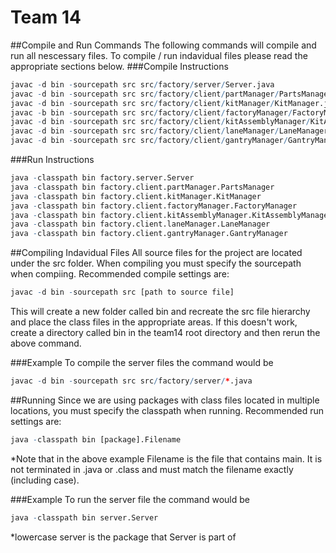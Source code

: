Team 14
======
##Compile and Run Commands
The following commands will compile and run all nescessary files. To compile / run indavidual files please read the appropriate sections below.
###Compile Instructions
```r
javac -d bin -sourcepath src src/factory/server/Server.java
javac -d bin -sourcepath src src/factory/client/partManager/PartsManager.java
javac -d bin -sourcepath src src/factory/client/kitManager/KitManager.java
javac -b bin -sourcepath src src/factory/client/factoryManager/FactoryManager.java
javac -d bin -sourcepath src src/factory/client/kitAssemblyManager/KitAssemblyManager.java
javac -d bin -sourcepath src src/factory/client/laneManager/LaneManager.java
javac -d bin -sourcepath src src/factory/client/gantryManager/GantryManager.java
```
###Run Instructions
```r
java -classpath bin factory.server.Server
java -classpath bin factory.client.partManager.PartsManager
java -classpath bin factory.client.kitManager.KitManager
java -classpath bin factory.client.factoryManager.FactoryManager
java -classpath bin factory.client.kitAssemblyManager.KitAssemblyManager
java -classpath bin factory.client.laneManager.LaneManager
java -classpath bin factory.client.gantryManager.GantryManager
```

##Compiling Indavidual Files
All source files for the project are located under the src folder. When compiling you must specify the sourcepath when compiing. Recommended compile settings are:
```r
javac -d bin -sourcepath src [path to source file]
```

This will create a new folder called bin and recreate the src file hierarchy and place the class files in the appropriate areas. If this doesn't work, create a directory called bin in the team14 root directory and then rerun the above command.

###Example
To compile the server files the command would be
```r
javac -d bin -sourcepath src src/factory/server/*.java
```

##Running
Since we are using packages with class files located in multiple locations, you must specify the classpath when running. Recommended run settings are:
```r
java -classpath bin [package].Filename
```

*Note that in the above example Filename is the file that contains main. It is not terminated in .java or .class and must match the filename exactly (including case).

###Example
To run the server file the command would be
```r
java -classpath bin server.Server
```
*lowercase server is the package that Server is part of